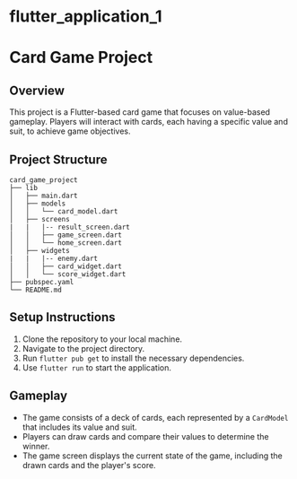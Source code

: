# flutter_application_1

# Card Game Project

## Overview
This project is a Flutter-based card game that focuses on value-based gameplay. Players will interact with cards, each having a specific value and suit, to achieve game objectives.

## Project Structure
```
card_game_project
├── lib
│   ├── main.dart
│   ├── models
│   │   └── card_model.dart
│   ├── screens
|   |   |-- result_screen.dart
│   │   ├── game_screen.dart
│   │   └── home_screen.dart
│   ├── widgets
|   |   |-- enemy.dart
│   │   ├── card_widget.dart
│   │   └── score_widget.dart
├── pubspec.yaml
└── README.md
```

## Setup Instructions
1. Clone the repository to your local machine.
2. Navigate to the project directory.
3. Run `flutter pub get` to install the necessary dependencies.
4. Use `flutter run` to start the application.

## Gameplay
- The game consists of a deck of cards, each represented by a `CardModel` that includes its value and suit.
- Players can draw cards and compare their values to determine the winner.
- The game screen displays the current state of the game, including the drawn cards and the player's score.
